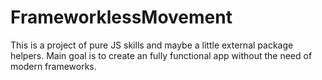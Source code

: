 # FrameworklessMovement
This is a project of pure JS skills and maybe a little external package helpers. Main goal is to create an fully functional app without the need of modern frameworks.
